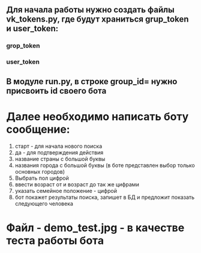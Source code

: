 ## Для начала работы нужно создать файлы vk_tokens.py, где будут храниться grup_token и user_token:
### grop_token 
### user_token

## В модуле run.py, в строке group_id= нужно присвоить id своего бота

# Далее необходимо написать боту сообщение:

1. старт - для начала нового поиска
2. да - для подтверждения действия
3. название страны с большой буквы
4. названия города с большой буквы (в боте представлен выбор только основных городов)
5. Выбрать пол цифрой
6. ввести возраст от и возраст до так же цифрами
6. указать семейное положение - цифрой
7. бот покажет результаты поиска, запишет в БД и предложит показать следующего человека

# Файл - demo_test.jpg - в качестве теста работы бота
